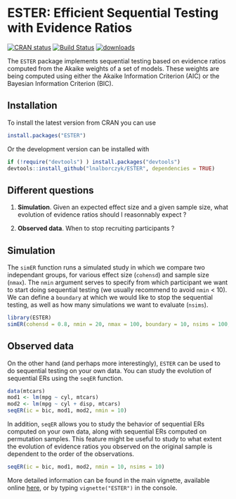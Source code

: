 
ESTER: Efficient Sequential Testing with Evidence Ratios
========================================================

[![CRAN status](https://www.r-pkg.org/badges/version/ESTER)](https://cran.r-project.org/package=ESTER) [![Build Status](https://travis-ci.org/lnalborczyk/ESTER.svg?branch=master)](https://travis-ci.org/lnalborczyk/ESTER) [![downloads](https://cranlogs.r-pkg.org/badges/ESTER)](http://cran.rstudio.com/web/packages/ESTER/index.html)

The `ESTER` package implements sequential testing based on evidence ratios computed from the Akaike weights of a set of models. These weights are being computed using either the Akaike Information Criterion (AIC) or the Bayesian Information Criterion (BIC).

Installation
------------

To install the latest version from CRAN you can use

``` r
install.packages("ESTER")
```

Or the development version can be installed with

``` r
if (!require("devtools") ) install.packages("devtools")
devtools::install_github("lnalborczyk/ESTER", dependencies = TRUE)
```

Different questions
-------------------

1.  **Simulation**. Given an expected effect size and a given sample size, what evolution of evidence ratios should I reasonnably expect ?

2.  **Observed data**. When to stop recruiting participants ?

Simulation
----------

The `simER` function runs a simulated study in which we compare two independant groups, for various effect size (`cohensd`) and sample size (`nmax`). The `nmin` argument serves to specify from which participant we want to start doing sequential testing (we usually recommend to avoid `nmin` &lt; 10). We can define a `boundary` at which we would like to stop the sequential testing, as well as how many simulations we want to evaluate (`nsims`).

``` r
library(ESTER)
simER(cohensd = 0.8, nmin = 20, nmax = 100, boundary = 10, nsims = 100, ic = bic)
```

Observed data
-------------

On the other hand (and perhaps more interestingly), `ESTER` can be used to do sequential testing on your own data. You can study the evolution of sequential ERs using the `seqER` function.

``` r
data(mtcars)
mod1 <- lm(mpg ~ cyl, mtcars)
mod2 <- lm(mpg ~ cyl + disp, mtcars)
seqER(ic = bic, mod1, mod2, nmin = 10)
```

In addition, `seqER` allows you to study the behavior of sequential ERs computed on your own data, along with sequential ERs computed on permutation samples. This feature might be useful to study to what extent the evolution of evidence ratios you observed on the original sample is dependent to the order of the observations.

``` r
seqER(ic = bic, mod1, mod2, nmin = 10, nsims = 10)
```

More detailed information can be found in the main vignette, available online [here](https://rawgit.com/lnalborczyk/ESTER/master/inst/doc/ESTER.html), or by typing `vignette("ESTER")` in the console.
